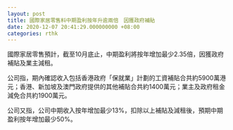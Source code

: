 ```yaml
---
layout: post
title: 國際家居零售料中期盈利按年升逾兩倍　因獲政府補貼
date: 2020-12-07 20:41:29.000000000 +08:00
categories: rthk
---
```


國際家居零售預計，截至10月底止，中期盈利將按年增加最少2.35倍，因獲政府補貼及業主減租。

公司指，期內確認收入包括香港政府「保就業」計劃的工資補貼合共約5900萬港元；香港、新加坡及澳門政府提供的其他補貼合共約1400萬元；業主及政府租金減免合共約1900萬元。

公司又指，公司中期收入按年增加最少13%，扣除以上補貼及減租後，預期中期盈利按年增加最少50%。
